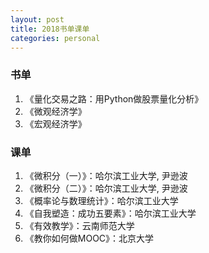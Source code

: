 ```yaml
---
layout: post
title: 2018书单课单
categories: personal 
---
```


### 书单
1. 《量化交易之路：用Python做股票量化分析》
2. 《微观经济学》
3. 《宏观经济学》


### 课单
1. 《微积分（一）》：哈尔滨工业大学, 尹逊波
2. 《微积分（二）》：哈尔滨工业大学, 尹逊波
3. 《概率论与数理统计》：哈尔滨工业大学
4. 《自我塑造：成功五要素》：哈尔滨工业大学 
5. 《有效教学》：云南师范大学
6. 《教你如何做MOOC》：北京大学
